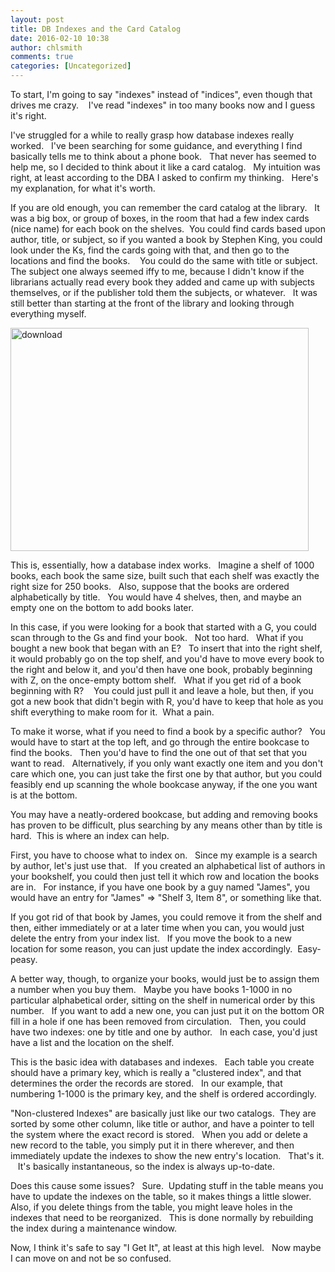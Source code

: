 ```yaml
---
layout: post
title: DB Indexes and the Card Catalog
date: 2016-02-10 10:38
author: chlsmith
comments: true
categories: [Uncategorized]
---
```

To start, I'm going to say "indexes" instead of "indices", even though that drives me crazy.    I've read "indexes" in too many books now and I guess it's right.

I've struggled for a while to really grasp how database indexes really worked.   I've been searching for some guidance, and everything I find basically tells me to think about a phone book.   That never has seemed to help me, so I decided to think about it like a card catalog.   My intuition was right, at least according to the DBA I asked to confirm my thinking.   Here's my explanation, for what it's worth.

If you are old enough, you can remember the card catalog at the library.   It was a big box, or group of boxes, in the room that had a few index cards (nice name) for each book on the shelves.  You could find cards based upon author, title, or subject, so if you wanted a book by Stephen King, you could look under the Ks, find the cards going with that, and then go to the locations and find the books.    You could do the same with title or subject.   The subject one always seemed iffy to me, because I didn't know if the librarians actually read every book they added and came up with subjects themselves, or if the publisher told them the subjects, or whatever.   It was still better than starting at the front of the library and looking through everything myself.

<img class="alignnone  wp-image-285" src="https://chlsmith.files.wordpress.com/2016/02/download.jpg" alt="download" width="477" height="357" />

This is, essentially, how a database index works.   Imagine a shelf of 1000 books, each book the same size, built such that each shelf was exactly the right size for 250 books.   Also, suppose that the books are ordered alphabetically by title.   You would have 4 shelves, then, and maybe an empty one on the bottom to add books later.

In this case, if you were looking for a book that started with a G, you could scan through to the Gs and find your book.   Not too hard.   What if you bought a new book that began with an E?   To insert that into the right shelf, it would probably go on the top shelf, and you'd have to move every book to the right and below it, and you'd then have one book, probably beginning with Z, on the once-empty bottom shelf.   What if you get rid of a book beginning with R?    You could just pull it and leave a hole, but then, if you got a new book that didn't begin with R, you'd have to keep that hole as you shift everything to make room for it.  What a pain.

To make it worse, what if you need to find a book by a specific author?   You would have to start at the top left, and go through the entire bookcase to find the books.   Then you'd have to find the one out of that set that you want to read.   Alternatively, if you only want exactly one item and you don't care which one, you can just take the first one by that author, but you could feasibly end up scanning the whole bookcase anyway, if the one you want is at the bottom.

You may have a neatly-ordered bookcase, but adding and removing books has proven to be difficult, plus searching by any means other than by title is hard.  This is where an index can help.

First, you have to choose what to index on.   Since my example is a search by author, let's just use that.   If you created an alphabetical list of authors in your bookshelf, you could then just tell it which row and location the books are in.   For instance, if you have one book by a guy named "James", you would have an entry for "James" =&gt; "Shelf 3, Item 8", or something like that.

If you got rid of that book by James, you could remove it from the shelf and then, either immediately or at a later time when you can, you would just delete the entry from your index list.   If you move the book to a new location for some reason, you can just update the index accordingly.  Easy-peasy.

A better way, though, to organize your books, would just be to assign them a number when you buy them.   Maybe you have books 1-1000 in no particular alphabetical order, sitting on the shelf in numerical order by this number.   If you want to add a new one, you can just put it on the bottom OR fill in a hole if one has been removed from circulation.   Then, you could have two indexes: one by title and one by author.   In each case, you'd just have a list and the location on the shelf.

This is the basic idea with databases and indexes.   Each table you create should have a primary key, which is really a "clustered index", and that determines the order the records are stored.   In our example, that numbering 1-1000 is the primary key, and the shelf is ordered accordingly.

"Non-clustered Indexes" are basically just like our two catalogs.  They are sorted by some other column, like title or author, and have a pointer to tell the system where the exact record is stored.   When you add or delete a new record to the table, you simply put it in there wherever, and then immediately update the indexes to show the new entry's location.   That's it.    It's basically instantaneous, so the index is always up-to-date.

Does this cause some issues?   Sure.  Updating stuff in the table means you have to update the indexes on the table, so it makes things a little slower.   Also, if you delete things from the table, you might leave holes in the indexes that need to be reorganized.   This is done normally by rebuilding the index during a maintenance window.

Now, I think it's safe to say "I Get It", at least at this high level.   Now maybe I can move on and not be so confused.

&nbsp;
